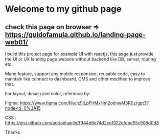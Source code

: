 # Welcome to my github page

## check this page on browser => https://guidofamula.github.io/landing-page-web01/

i build this project page for example UI with reactjs, this page just provide the UI or UX landing page website without backend like DB, server, routing etc.

Many feature, support any mobile responsive, reusable code, easy to maintain like connect to dashboard, CMS and other modified to improve that.

For layout, desain and color, reference by:

Figma: https://www.figma.com/file/lz9lLpFHMxHm2odnwM3R0z/gpt3?node-id=0%3A15

CSS : https://gist.github.com/adrianhajdin/f944d6e74d2ce1922efebe55c908d0d8

Thanks
